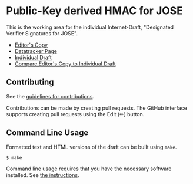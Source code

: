 <!-- regenerate: on (set to off if you edit this file) -->

# Public-Key derived HMAC for JOSE

This is the working area for the individual Internet-Draft, "Designated Verifier Signatures for JOSE".

* [Editor's Copy](https://paulbastian.github.io/draft-bastian-jose-pkdh/#go.draft-bastian-jose-pkdh.html)
* [Datatracker Page](https://datatracker.ietf.org/doc/draft-bastian-jose-pkdh)
* [Individual Draft](https://datatracker.ietf.org/doc/html/draft-bastian-jose-pkdh)
* [Compare Editor's Copy to Individual Draft](https://paulbastian.github.io/draft-bastian-jose-pkdh/#go.draft-bastian-jose-pkdh.diff)


## Contributing

See the
[guidelines for contributions](https://github.com/paulbastian/draft-bastian-jose-pkdh/blob/main/CONTRIBUTING.md).

Contributions can be made by creating pull requests.
The GitHub interface supports creating pull requests using the Edit (✏) button.


## Command Line Usage

Formatted text and HTML versions of the draft can be built using `make`.

```sh
$ make
```

Command line usage requires that you have the necessary software installed.  See
[the instructions](https://github.com/martinthomson/i-d-template/blob/main/doc/SETUP.md).


